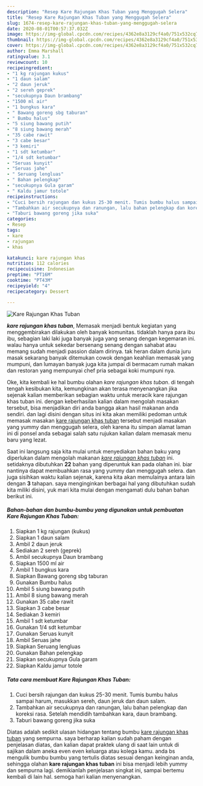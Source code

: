 ```yaml
---
description: "Resep Kare Rajungan Khas Tuban yang Menggugah Selera"
title: "Resep Kare Rajungan Khas Tuban yang Menggugah Selera"
slug: 1674-resep-kare-rajungan-khas-tuban-yang-menggugah-selera
date: 2020-08-01T00:57:37.032Z
image: https://img-global.cpcdn.com/recipes/4362e8a3129cf4a0/751x532cq70/kare-rajungan-khas-tuban-foto-resep-utama.jpg
thumbnail: https://img-global.cpcdn.com/recipes/4362e8a3129cf4a0/751x532cq70/kare-rajungan-khas-tuban-foto-resep-utama.jpg
cover: https://img-global.cpcdn.com/recipes/4362e8a3129cf4a0/751x532cq70/kare-rajungan-khas-tuban-foto-resep-utama.jpg
author: Emma Marshall
ratingvalue: 3.1
reviewcount: 10
recipeingredient:
- "1 kg rajungan kukus"
- "1 daun salam"
- "2 daun jeruk"
- "2 sereh geprek"
- "secukupnya Daun brambang"
- "1500 ml air"
- "1 bungkus kara"
- " Bawang goreng sbg taburan"
- " Bumbu halus"
- "5 siung bawang putih"
- "8 siung bawang merah"
- "35 cabe rawit"
- "3 cabe besar"
- "3 kemiri"
- "1 sdt ketumbar"
- "1/4 sdt ketumbar"
- "Seruas kunyit"
- "Seruas jahe"
- " Seruang lengluas"
- " Bahan pelengkap"
- "secukupnya Gula garam"
- " Kaldu jamur totole"
recipeinstructions:
- "Cuci bersih rajungan dan kukus 25-30 menit. Tumis bumbu halus sampai harum, masukkan sereh, daun jeruk dan daun salam."
- "Tambahkan air secukupnya dan ranungan, lalu bahan pelengkap dan koreksi rasa. Setelah mendidih tambahkan kara, daun brambang."
- "Taburi bawang goreng jika suka"
categories:
- Resep
tags:
- kare
- rajungan
- khas

katakunci: kare rajungan khas 
nutrition: 112 calories
recipecuisine: Indonesian
preptime: "PT16M"
cooktime: "PT43M"
recipeyield: "4"
recipecategory: Dessert

---
```



![Kare Rajungan Khas Tuban](https://img-global.cpcdn.com/recipes/4362e8a3129cf4a0/751x532cq70/kare-rajungan-khas-tuban-foto-resep-utama.jpg)

<b><i>kare rajungan khas tuban</i></b>, Memasak menjadi bentuk kegiatan yang menggembirakan dilakukan oleh banyak komunitas. tidaklah hanya para ibu ibu, sebagian laki laki juga banyak juga yang senang dengan kegemaran ini. walau hanya untuk sekedar bersenang senang dengan sahabat atau memang sudah menjadi passion dalam dirinya. tak heran dalam dunia juru masak sekarang banyak ditemukan cowok dengan keahlian memasak yang mumpuni, dan lumayan banyak juga kita jumpai di bermacam rumah makan dan restoran yang mempunyai chef pria sebagai koki mumpuni nya.

Oke, kita kembali ke hal bumbu olahan <i>kare rajungan khas tuban</i>. di tengah tengah kesibukan kita, kemungkinan akan terasa menyenangkan jika sejenak kalian memberikan sebagian waktu untuk meracik kare rajungan khas tuban ini. dengan keberhasilan kalian dalam mengolah masakan tersebut, bisa menjadikan diri anda bangga akan hasil makanan anda sendiri. dan lagi disini dengan situs ini kita akan memiliki pedoman untuk memasak masakan <u>kare rajungan khas tuban</u> tersebut menjadi masakan yang yummy dan menggugah selera, oleh karena itu simpan alamat laman ini di ponsel anda sebagai salah satu rujukan kalian dalam memasak menu baru yang lezat.




Saat ini langsung saja kita mulai untuk menyediakan bahan baku yang diperlukan dalam mengolah makanan <u><i>kare rajungan khas tuban</i></u> ini. setidaknya dibutuhkan <b>22</b> bahan yang diperuntuk kan pada olahan ini. biar nantinya dapat membuahkan rasa yang yummy dan menggugah selera. dan juga sisihkan waktu kalian sejenak, karena kita akan memulainya antara lain dengan <b>3</b> tahapan. saya menginginkan berbagai hal yang dibutuhkan sudah kita miliki disini, yuk mari kita mulai dengan mengamati dulu bahan bahan berikut ini.

<!--inarticleads1-->

##### Bahan-bahan dan bumbu-bumbu yang digunakan untuk pembuatan Kare Rajungan Khas Tuban:

1. Siapkan 1 kg rajungan (kukus)
1. Siapkan 1 daun salam
1. Ambil 2 daun jeruk
1. Sediakan 2 sereh (geprek)
1. Ambil secukupnya Daun brambang
1. Siapkan 1500 ml air
1. Ambil 1 bungkus kara
1. Siapkan  Bawang goreng sbg taburan
1. Gunakan  Bumbu halus
1. Ambil 5 siung bawang putih
1. Ambil 8 siung bawang merah
1. Gunakan 35 cabe rawit
1. Siapkan 3 cabe besar
1. Sediakan 3 kemiri
1. Ambil 1 sdt ketumbar
1. Gunakan 1/4 sdt ketumbar
1. Gunakan Seruas kunyit
1. Ambil Seruas jahe
1. Siapkan  Seruang lengluas
1. Gunakan  Bahan pelengkap
1. Siapkan secukupnya Gula garam
1. Siapkan  Kaldu jamur totole




<!--inarticleads2-->

##### Tata cara membuat Kare Rajungan Khas Tuban:

1. Cuci bersih rajungan dan kukus 25-30 menit. Tumis bumbu halus sampai harum, masukkan sereh, daun jeruk dan daun salam.
1. Tambahkan air secukupnya dan ranungan, lalu bahan pelengkap dan koreksi rasa. Setelah mendidih tambahkan kara, daun brambang.
1. Taburi bawang goreng jika suka




Diatas adalah sedikit ulasan hidangan tentang bumbu <u>kare rajungan khas tuban</u> yang sempurna. saya berharap kalian sudah paham dengan penjelasan diatas, dan kalian dapat praktek ulang di saat lain untuk di sajikan dalam aneka even even keluarga atau kolega kamu. anda bs mengulik bumbu bumbu yang tertulis diatas sesuai dengan keinginan anda, sehingga olahan <b>kare rajungan khas tuban</b> ini bisa menjadi lebih yummy dan sempurna lagi. demikianlah penjelasan singkat ini, sampai bertemu kembali di lain hal. semoga hari kalian menyenangkan.
